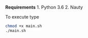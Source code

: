 **Requirements**
    1. Python 3.6
    2. Nauty

To execute type
```bash
chmod +x main.sh
./main.sh
```

